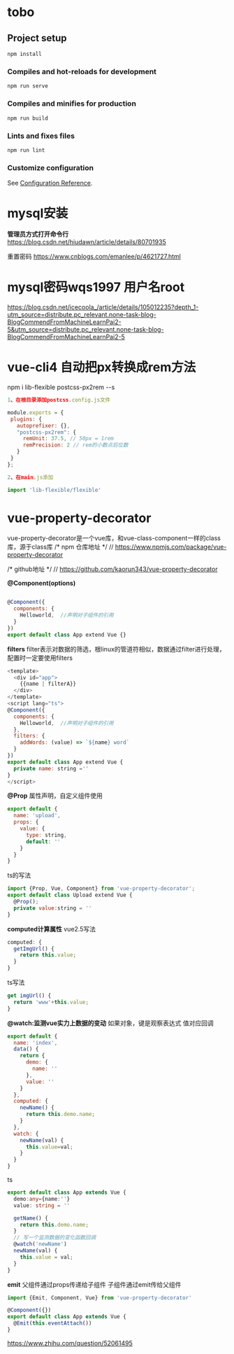 # tobo

## Project setup
```
npm install
```

### Compiles and hot-reloads for development
```
npm run serve
```

### Compiles and minifies for production
```
npm run build
```

### Lints and fixes files
```
npm run lint
```

### Customize configuration
See [Configuration Reference](https://cli.vuejs.org/config/).




# mysql安装


**管理员方式打开命令行**
https://blog.csdn.net/hiudawn/article/details/80701935


重置密码
https://www.cnblogs.com/emanlee/p/4621727.html

# mysql密码wqs1997 用户名root
https://blog.csdn.net/icecoola_/article/details/105012235?depth_1-utm_source=distribute.pc_relevant.none-task-blog-BlogCommendFromMachineLearnPai2-5&utm_source=distribute.pc_relevant.none-task-blog-BlogCommendFromMachineLearnPai2-5


# vue-cli4 自动把px转换成rem方法

npm i lib-flexible postcss-px2rem --s

```js
1、在根目录添加postcss.config.js文件

module.exports = {
 plugins: {
   autoprefixer: {},
   "postcss-px2rem": {
     remUnit: 37.5, // 50px = 1rem
     remPrecision: 2 // rem的小数点后位数
   }
 }
};

2、在main.js添加

import 'lib-flexible/flexible'
```


# vue-property-decorator

vue-property-decorator是一个vue库，和vue-class-component一样的class库，源于class库
/* npm 仓库地址 */
// https://www.npmjs.com/package/vue-property-decorator

/* github地址 */
// https://github.com/kaorun343/vue-property-decorator

**@Component(options)**

```js

@Component({
  components: {
    Helloworld,  //声明对子组件的引用
  }
})
export default class App extend Vue {}
```

**filters**
filter表示对数据的筛选，根linux的管道符相似，数据通过filter进行处理，配置时一定要使用filters

```js
<template>
  <div id="app">
    {{name | filterA}}
  </div>
</template>
<script lang="ts">
@Component({
  components: {
    Helloworld,  //声明对子组件的引用
  },
  filters: {
    addWords: (value) => `${name} word`
  }
})
export default class App extend Vue {
  private name: string =''
}
</script>
```

**@Prop**
属性声明，自定义组件使用
```js
export default {
  name: 'upload',
  props: {
    value: {
      type: string,
      default: ''
    }
  }
}
```

ts的写法
```js
import {Prop, Vue, Component} from 'vue-property-decorator';
export default class Upload extend Vue {
  @Prop();
  private value:string = ''
}
```

**computed计算属性**
vue2.5写法
```js
computed: {
  getImgUrl() {
    return this.value;
  }
}
```

ts写法
```ts
get imgUrl() {
  return 'www'+this.value;
}
```

**@watch:监测vue实力上数据的变动**
如果对象，键是观察表达式 值对应回调
```js
export default {
  name: 'index',
  data() {
    return {
      demo: {
        name: ''
      },
      value: ''
    }
  },
  computed: {
    newName() {
      return this.demo.name;
    }
  },
  watch: {
    newName(val) {
      this.value=val;
    }
  }
}
```


ts

```ts
export default class App extends Vue {
  demo:any={name:''}
  value: string = ''

  getName() {
    return this.demo.name;
  }
  // 写一个监测数据的变化函数回调
  @watch('newName')
  newName(val) {
    this.value = val;
  }
}
```


**emit**
父组件通过props传递给子组件 子组件通过emit传给父组件
```ts
import {Emit, Component, Vue} from 'vue-property-decorator'

@Component({})
export default class App extends Vue {
  @Emit(this.eventAttach())
}
```
https://www.zhihu.com/question/52061495